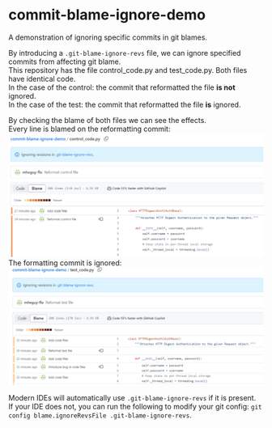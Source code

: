 # commit-blame-ignore-demo
A demonstration of ignoring specific commits in git blames.

By introducing a `.git-blame-ignore-revs` file, we can ignore specified commits from affecting git blame.<br>
This repository has the file control_code.py and test_code.py. Both files have identical code.<br>
In the case of the control: the commit that reformatted the file **is not** ignored.<br>
In the case of the test: the commit that reformatted the file **is** ignored.<br>

By checking the blame of both files we can see the effects.<br>
Every line is blamed on the reformatting commit:
![control code](images/control_code_blame.png)
The formatting commit is ignored:
![test code](images/test_code_blame.png)

Modern IDEs will automatically use `.git-blame-ignore-revs` if it is present.<br>
If your IDE does not, you can run the following to modify your git config: `git config blame.ignoreRevsFile .git-blame-ignore-revs`.<br>
